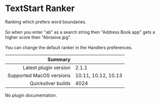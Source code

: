 # TextStart Ranker

Ranking which prefers word boundaries.<br><br>So when you enter "ab" as a search string then "Address Book.app" gets a higher score then "Abrasive.jpg".<br><br>You can change the default ranker in the Handlers preferences.

 Summary                  | &nbsp; 
-------------------------:|:--------------------
 Latest plugin version    | 2.1.1
 Supported MacOS versions | 10.11, 10.12, 10.13
 Quicksilver builds       | 4024


No plugin documentation.